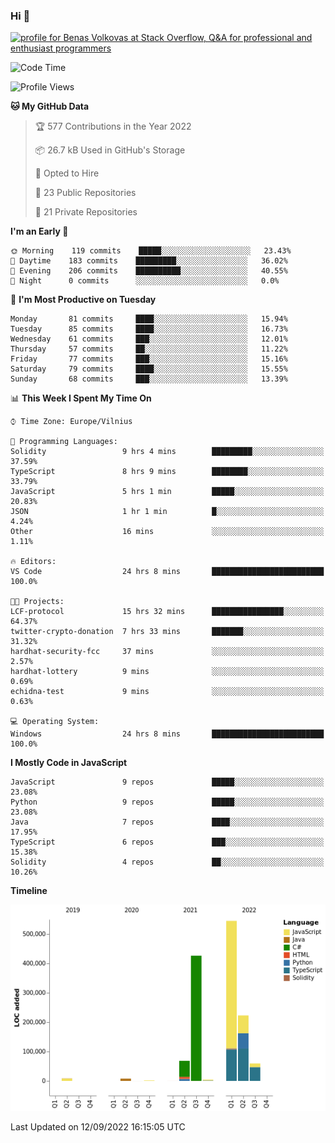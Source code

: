### Hi 👋
<a href="https://stackoverflow.com/users/14954249/benas-volkovas"><img src="https://stackoverflow.com/users/flair/14954249.png?theme=dark" width="208" height="58" alt="profile for Benas Volkovas at Stack Overflow, Q&amp;A for professional and enthusiast programmers" title="profile for Benas Volkovas at Stack Overflow, Q&amp;A for professional and enthusiast programmers"></a>

<!--START_SECTION:waka-->
![Code Time](http://img.shields.io/badge/Code%20Time-925%20hrs%2053%20mins-blue)

![Profile Views](http://img.shields.io/badge/Profile%20Views-5-blue)

**🐱 My GitHub Data** 

> 🏆 577 Contributions in the Year 2022
 > 
> 📦 26.7 kB Used in GitHub's Storage 
 > 
> 💼 Opted to Hire
 > 
> 📜 23 Public Repositories 
 > 
> 🔑 21 Private Repositories  
 > 
**I'm an Early 🐤** 

```text
🌞 Morning    119 commits    █████░░░░░░░░░░░░░░░░░░░░   23.43% 
🌆 Daytime    183 commits    █████████░░░░░░░░░░░░░░░░   36.02% 
🌃 Evening    206 commits    ██████████░░░░░░░░░░░░░░░   40.55% 
🌙 Night      0 commits      ░░░░░░░░░░░░░░░░░░░░░░░░░   0.0%

```
📅 **I'm Most Productive on Tuesday** 

```text
Monday       81 commits     ████░░░░░░░░░░░░░░░░░░░░░   15.94% 
Tuesday      85 commits     ████░░░░░░░░░░░░░░░░░░░░░   16.73% 
Wednesday    61 commits     ███░░░░░░░░░░░░░░░░░░░░░░   12.01% 
Thursday     57 commits     ██░░░░░░░░░░░░░░░░░░░░░░░   11.22% 
Friday       77 commits     ███░░░░░░░░░░░░░░░░░░░░░░   15.16% 
Saturday     79 commits     ████░░░░░░░░░░░░░░░░░░░░░   15.55% 
Sunday       68 commits     ███░░░░░░░░░░░░░░░░░░░░░░   13.39%

```


📊 **This Week I Spent My Time On** 

```text
⌚︎ Time Zone: Europe/Vilnius

💬 Programming Languages: 
Solidity                 9 hrs 4 mins        █████████░░░░░░░░░░░░░░░░   37.59% 
TypeScript               8 hrs 9 mins        ████████░░░░░░░░░░░░░░░░░   33.79% 
JavaScript               5 hrs 1 min         █████░░░░░░░░░░░░░░░░░░░░   20.83% 
JSON                     1 hr 1 min          █░░░░░░░░░░░░░░░░░░░░░░░░   4.24% 
Other                    16 mins             ░░░░░░░░░░░░░░░░░░░░░░░░░   1.11%

🔥 Editors: 
VS Code                  24 hrs 8 mins       █████████████████████████   100.0%

🐱‍💻 Projects: 
LCF-protocol             15 hrs 32 mins      ████████████████░░░░░░░░░   64.37% 
twitter-crypto-donation  7 hrs 33 mins       ███████░░░░░░░░░░░░░░░░░░   31.32% 
hardhat-security-fcc     37 mins             ░░░░░░░░░░░░░░░░░░░░░░░░░   2.57% 
hardhat-lottery          9 mins              ░░░░░░░░░░░░░░░░░░░░░░░░░   0.69% 
echidna-test             9 mins              ░░░░░░░░░░░░░░░░░░░░░░░░░   0.63%

💻 Operating System: 
Windows                  24 hrs 8 mins       █████████████████████████   100.0%

```

**I Mostly Code in JavaScript** 

```text
JavaScript               9 repos             █████░░░░░░░░░░░░░░░░░░░░   23.08% 
Python                   9 repos             █████░░░░░░░░░░░░░░░░░░░░   23.08% 
Java                     7 repos             ████░░░░░░░░░░░░░░░░░░░░░   17.95% 
TypeScript               6 repos             ███░░░░░░░░░░░░░░░░░░░░░░   15.38% 
Solidity                 4 repos             ██░░░░░░░░░░░░░░░░░░░░░░░   10.26%

```


**Timeline**

![Chart not found](https://raw.githubusercontent.com/BenasVolkovas/BenasVolkovas/main/charts/bar_graph.png) 


 Last Updated on 12/09/2022 16:15:05 UTC
<!--END_SECTION:waka-->

